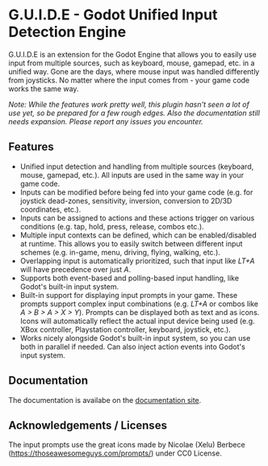 # G.U.I.D.E - Godot Unified Input Detection Engine

G.U.I.D.E is an extension for the Godot Engine that allows you to easily use input from multiple sources, such as keyboard, mouse, gamepad, etc. in a unified way. Gone are the days, where mouse input was handled differently from joysticks. No matter where the input comes from - your game code works the same way.

_Note: While the features work pretty well, this plugin hasn't seen a lot of use yet, so be prepared for a few rough edges. Also the documentation still needs expansion. Please report any issues you encounter._

## Features

- Unified input detection and handling from multiple sources (keyboard, mouse, gamepad, etc.). All inputs are used in the same way in your game code.
- Inputs can be modified before being fed into your game code (e.g. for joystick dead-zones, sensitivity, inversion, conversion to 2D/3D coordinates, etc.).
- Inputs can be assigned to actions and these actions trigger on various conditions (e.g. tap, hold, press, release, combos etc.).
- Multiple input contexts can be defined, which can be enabled/disabled at runtime. This allows you to easily switch between different input schemes (e.g. in-game, menu, driving, flying, walking, etc.).
- Overlapping input is automatically prioritized, such that input like _LT+A_ will have precedence over just  _A_.
- Supports both event-based and polling-based input handling, like Godot's built-in input system.
- Built-in support for displaying input prompts in your game. These prompts support complex input combinations (e.g. _LT+A_ or combos like _A > B > A > X > Y_). Prompts can be displayed both as text and as icons. Icons will automatically reflect the actual input device being used (e.g. XBox controller, Playstation controller, keyboard, joystick, etc.).
- Works nicely alongside Godot's built-in input system, so you can use both in parallel if needed. Can also inject action events into Godot's input system.


## Documentation

The documentation is availabe on the [documentation site](https://godotneers.github.io/G.U.I.D.E/).


## Acknowledgements / Licenses

The input prompts use the great icons made by Nicolae (Xelu) Berbece (https://thoseawesomeguys.com/prompts/) under CC0 License.
